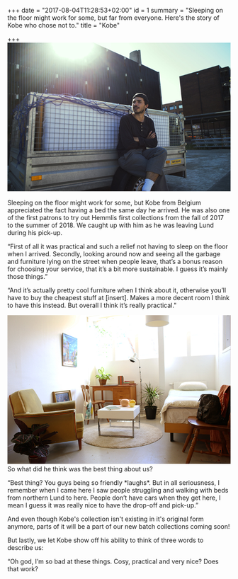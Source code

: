 +++
date = "2017-08-04T11:28:53+02:00"
id = 1
summary = "Sleeping on the floor might work for some, but far from everyone. Here's the story of Kobe who chose not to."
title = "Kobe"

+++
![](/uploads/2018/06/28/Kobe_1_small.jpg)

Sleeping on the floor might work for some, but Kobe from Belgium appreciated the fact having a bed the same day he arrived. He was also one of the first patrons to try out Hemmlis first collections from the fall of 2017 to the summer of 2018. We caught up with him as he was leaving Lund during his pick-up.

“First of all it was practical and such a relief not having to sleep on the floor when I arrived. Secondly, looking around now and seeing all the garbage and furniture lying on the street when people leave, that’s a bonus reason for choosing your service, that it’s a bit more sustainable. I guess it’s mainly those things.”

“And it’s actually pretty cool furniture when I think about it, otherwise you’ll have to buy the cheapest stuff at \[insert\]. Makes a more decent room I think to have this instead. But overall I think it’s really practical."

![](/uploads/2018/06/28/Kobe_Collection.jpg)So what did he think was the best thing about us?

“Best thing? You guys being so friendly \*laughs\*. But in all seriousness, I remember when I came here I saw people struggling and walking with beds from northern Lund to here. People don’t have cars when they get here, I mean I guess it was really nice to have the drop-off and pick-up.”

And even though Kobe's collection isn't existing in it's original form anymore, parts of it will be a part of our new batch collections coming soon!

But lastly, we let Kobe show off his ability to think of three words to describe us:

“Oh god, I’m so bad at these things. Cosy, practical and very nice? Does that work?